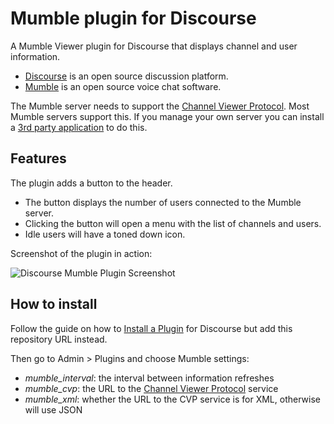 # Mumble plugin for Discourse
A Mumble Viewer plugin for Discourse that displays channel and user information.
- [Discourse] is an open source discussion platform.
- [Mumble] is an open source voice chat software.

The Mumble server needs to support the [Channel Viewer Protocol][cvp]. Most Mumble servers support this. If you manage your own server you can install a [3rd party application][cvpapp] to do this.

## Features
The plugin adds a button to the header.
- The button displays the number of users connected to the Mumble server.
- Clicking the button will open a menu with the list of channels and users.
- Idle users will have a toned down icon.

Screenshot of the plugin in action:

![Discourse Mumble Plugin Screenshot](https://cdn.rawgit.com/nunof07/discourse-mumble/9a3d7866096885567201e2d1bf44a3b8e6cf78cc/discourse-mumble-screenshot.png)

[discourse]: http://www.discourse.org/
[mumble]: http://wiki.mumble.info/wiki/Main_Page
[cvp]: http://wiki.mumble.info/wiki/Channel_Viewer_Protocol
[cvpapp]: http://wiki.mumble.info/wiki/3rd_Party_Applications#Channel_Viewers

## How to install
Follow the guide on how to [Install a Plugin][plugin] for Discourse but add this repository URL instead.

Then go to Admin > Plugins and choose Mumble settings:
- *mumble_interval*: the interval between information refreshes
- *mumble_cvp*: the URL to the [Channel Viewer Protocol][cvp] service
- *mumble_xml*: whether the URL to the CVP service is for XML, otherwise will use JSON

[plugin]: https://meta.discourse.org/t/install-a-plugin/19157
